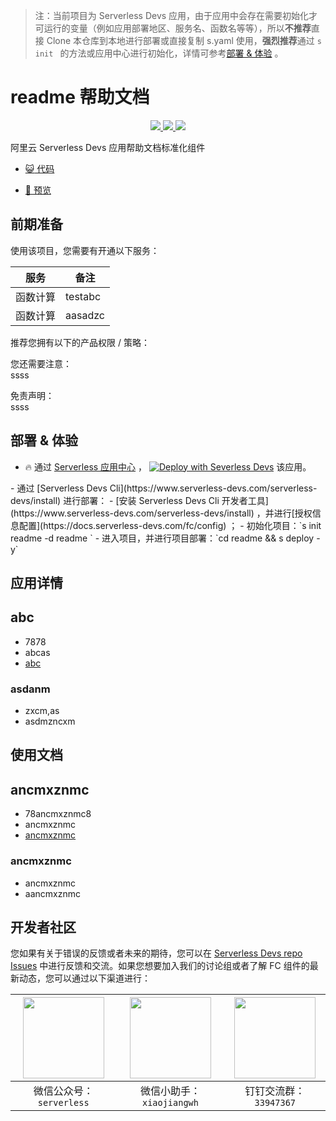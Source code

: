
> 注：当前项目为 Serverless Devs 应用，由于应用中会存在需要初始化才可运行的变量（例如应用部署地区、服务名、函数名等等），所以**不推荐**直接 Clone 本仓库到本地进行部署或直接复制 s.yaml 使用，**强烈推荐**通过 `s init ` 的方法或应用中心进行初始化，详情可参考[部署 & 体验](#部署--体验) 。

# readme 帮助文档
<p align="center" class="flex justify-center">
    <a href="https://www.serverless-devs.com" class="ml-1">
    <img src="http://editor.devsapp.cn/icon?package=readme&type=packageType">
  </a>
  <a href="http://www.devsapp.cn/details.html?name=readme" class="ml-1">
    <img src="http://editor.devsapp.cn/icon?package=readme&type=packageVersion">
  </a>
  <a href="http://www.devsapp.cn/details.html?name=readme" class="ml-1">
    <img src="http://editor.devsapp.cn/icon?package=readme&type=packageDownload">
  </a>
</p>

<description>

阿里云 Serverless Devs 应用帮助文档标准化组件

</description>

<codeUrl>

- [:smiley_cat: 代码](ssss)

</codeUrl>
<preview>

- [:eyes: 预览](ssss)

</preview>


## 前期准备

使用该项目，您需要有开通以下服务：

<service>



| 服务 |  备注  |
| --- |  --- |
| 函数计算 |  testabc |
| 函数计算 |  aasadzc |

</service>

推荐您拥有以下的产品权限 / 策略：
<auth>
</auth>

<remark>

您还需要注意：   
ssss

</remark>

<disclaimers>

免责声明：   
ssss

</disclaimers>

## 部署 & 体验

<appcenter>

- :fire: 通过 [Serverless 应用中心](https://fcnext.console.aliyun.com/applications/create?template=readme) ，
  [![Deploy with Severless Devs](https://img.alicdn.com/imgextra/i1/O1CN01w5RFbX1v45s8TIXPz_!!6000000006118-55-tps-95-28.svg)](https://fcnext.console.aliyun.com/applications/create?template=readme) 该应用。
</appcenter>
<deploy>
- 通过 [Serverless Devs Cli](https://www.serverless-devs.com/serverless-devs/install) 进行部署：
  - [安装 Serverless Devs Cli 开发者工具](https://www.serverless-devs.com/serverless-devs/install) ，并进行[授权信息配置](https://docs.serverless-devs.com/fc/config) ；
  - 初始化项目：`s init readme -d readme `
  - 进入项目，并进行项目部署：`cd readme && s deploy - y`
</deploy>

## 应用详情

<appdetail id="flushContent">


<appdetail>

## abc
- 7878
- abcas
- [abc](aaaaa)


### asdanm

- zxcm,as
- asdmzncxm
</appdetail>

## 使用文档

<usedetail id="flushContent">


<usedetail>

## ancmxznmc
- 78ancmxznmc8
- ancmxznmc
- [ancmxznmc](aaaaa)


### ancmxznmc

- ancmxznmc
- aancmxznmc
</usedetail>


<devgroup>


## 开发者社区

您如果有关于错误的反馈或者未来的期待，您可以在 [Serverless Devs repo Issues](https://github.com/serverless-devs/serverless-devs/issues) 中进行反馈和交流。如果您想要加入我们的讨论组或者了解 FC 组件的最新动态，您可以通过以下渠道进行：

<p align="center">  

| <img src="https://serverless-article-picture.oss-cn-hangzhou.aliyuncs.com/1635407298906_20211028074819117230.png" width="130px" > | <img src="https://serverless-article-picture.oss-cn-hangzhou.aliyuncs.com/1635407044136_20211028074404326599.png" width="130px" > | <img src="https://serverless-article-picture.oss-cn-hangzhou.aliyuncs.com/1635407252200_20211028074732517533.png" width="130px" > |
| --------------------------------------------------------------------------------------------------------------------------------- | --------------------------------------------------------------------------------------------------------------------------------- | --------------------------------------------------------------------------------------------------------------------------------- |
| <center>微信公众号：`serverless`</center>                                                                                         | <center>微信小助手：`xiaojiangwh`</center>                                                                                        | <center>钉钉交流群：`33947367`</center>                                                                                           |
</p>
</devgroup>
